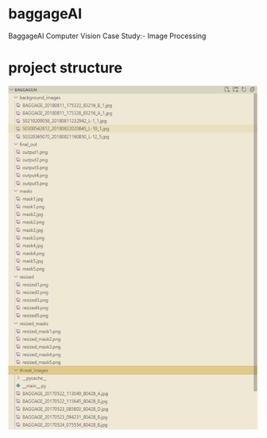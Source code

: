 # baggageAI

BaggageAI Computer Vision
Case Study:- Image Processing

# project structure

![dir baggageAI](https://github.com/ashishpatel-dd1/baggageAI/blob/main/ss/Screenshot%202021-07-26%20225003.jpg?raw=true)

